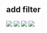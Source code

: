 ## add filter
![](https://i.imgur.com/O5lLkt8.jpg)
![](https://i.imgur.com/Gh9pWly.png)
![](https://i.imgur.com/SWlpBcW.png)
![](https://i.imgur.com/O82swrE.png)
